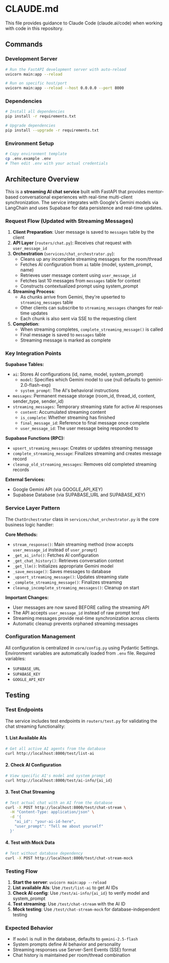 # CLAUDE.md

This file provides guidance to Claude Code (claude.ai/code) when working with code in this repository.

## Commands

### Development Server
```bash
# Run the FastAPI development server with auto-reload
uvicorn main:app --reload

# Run on specific host/port
uvicorn main:app --reload --host 0.0.0.0 --port 8000
```

### Dependencies
```bash
# Install all dependencies
pip install -r requirements.txt

# Upgrade dependencies
pip install --upgrade -r requirements.txt
```

### Environment Setup
```bash
# Copy environment template
cp .env.example .env
# Then edit .env with your actual credentials
```

## Architecture Overview

This is a **streaming AI chat service** built with FastAPI that provides mentor-based conversational experiences with real-time multi-client synchronization. The service integrates with Google's Gemini models via LangChain and uses Supabase for data persistence and real-time updates.

### Request Flow (Updated with Streaming Messages)

1. **Client Preparation**: User message is saved to `messages` table by the client
2. **API Layer** (`routers/chat.py`): Receives chat request with `user_message_id`
3. **Orchestration** (`services/chat_orchestrator.py`): 
   - Cleans up any incomplete streaming messages for the room/thread
   - Fetches AI configuration from `ai` table (model, system_prompt, name)
   - Retrieves user message content using `user_message_id`
   - Fetches last 10 messages from `messages` table for context
   - Constructs contextualized prompt using system_prompt
4. **Streaming Process**:
   - As chunks arrive from Gemini, they're upserted to `streaming_messages` table
   - Other clients can subscribe to `streaming_messages` changes for real-time updates
   - Each chunk is also sent via SSE to the requesting client
5. **Completion**:
   - When streaming completes, `complete_streaming_message()` is called
   - Final message is saved to `messages` table
   - Streaming message is marked as complete

### Key Integration Points

**Supabase Tables:**
- `ai`: Stores AI configurations (id, name, model, system_prompt)
  - `model`: Specifies which Gemini model to use (null defaults to gemini-2.0-flash-exp)
  - `system_prompt`: The AI's behavioral instructions
- `messages`: Permanent message storage (room_id, thread_id, content, sender_type, sender_id)
- `streaming_messages`: Temporary streaming state for active AI responses
  - `content`: Accumulated streaming content
  - `is_complete`: Whether streaming has finished
  - `final_message_id`: Reference to final message once complete
  - `user_message_id`: The user message being responded to

**Supabase Functions (RPC):**
- `upsert_streaming_message`: Creates or updates streaming message
- `complete_streaming_message`: Finalizes streaming and creates message record
- `cleanup_old_streaming_messages`: Removes old completed streaming records

**External Services:**
- Google Gemini API (via GOOGLE_API_KEY)
- Supabase Database (via SUPABASE_URL and SUPABASE_KEY)

### Service Layer Pattern

The `ChatOrchestrator` class in `services/chat_orchestrator.py` is the core business logic handler:

**Core Methods:**
- `stream_response()`: Main streaming method (now accepts `user_message_id` instead of `user_prompt`)
- `_get_ai_info()`: Fetches AI configuration
- `_get_chat_history()`: Retrieves conversation context
- `_get_llm()`: Initializes appropriate Gemini model
- `_save_message()`: Saves messages to database
- `_upsert_streaming_message()`: Updates streaming state
- `_complete_streaming_message()`: Finalizes streaming
- `cleanup_incomplete_streaming_messages()`: Cleanup on start

**Important Changes:**
- User messages are now saved BEFORE calling the streaming API
- The API accepts `user_message_id` instead of raw prompt text
- Streaming messages provide real-time synchronization across clients
- Automatic cleanup prevents orphaned streaming messages

### Configuration Management

All configuration is centralized in `core/config.py` using Pydantic Settings. Environment variables are automatically loaded from `.env` file. Required variables:
- `SUPABASE_URL`
- `SUPABASE_KEY`
- `GOOGLE_API_KEY`

## Testing

### Test Endpoints

The service includes test endpoints in `routers/test.py` for validating the chat streaming functionality:

#### 1. List Available AIs
```bash
# Get all active AI agents from the database
curl http://localhost:8000/test/list-ai
```

#### 2. Check AI Configuration
```bash
# View specific AI's model and system prompt
curl http://localhost:8000/test/ai-info/{ai_id}
```

#### 3. Test Chat Streaming
```bash
# Test actual chat with an AI from the database
curl -X POST http://localhost:8000/test/chat-stream \
  -H "Content-Type: application/json" \
  -d '{
    "ai_id": "your-ai-id-here",
    "user_prompt": "Tell me about yourself"
  }'
```

#### 4. Test with Mock Data
```bash
# Test without database dependency
curl -X POST http://localhost:8000/test/chat-stream-mock
```

### Testing Flow

1. **Start the server**: `uvicorn main:app --reload`
2. **List available AIs**: Use `/test/list-ai` to get AI IDs
3. **Check AI config**: Use `/test/ai-info/{ai_id}` to verify model and system_prompt
4. **Test streaming**: Use `/test/chat-stream` with the AI ID
5. **Mock testing**: Use `/test/chat-stream-mock` for database-independent testing

### Expected Behavior

- If `model` is null in the database, defaults to `gemini-2.5-flash`
- System prompts define AI behavior and personality
- Streaming responses use Server-Sent Events (SSE) format
- Chat history is maintained per room/thread combination